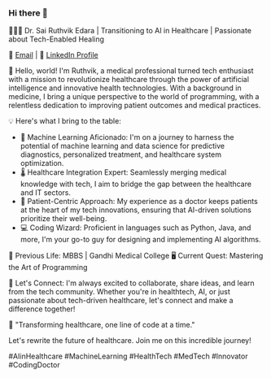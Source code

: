### Hi there 👋

👨‍⚕️🚀 Dr. Sai Ruthvik Edara | Transitioning to AI in Healthcare | Passionate about Tech-Enabled Healing

📧 [Email](mailto:sruthvik1@gmail.com) | 📱 [LinkedIn Profile](https://www.linkedin.com/in/ruthvikedara/)

👋 Hello, world! I'm Ruthvik, a medical professional turned tech enthusiast with a mission to revolutionize healthcare through the power of artificial intelligence and innovative health technologies. With a background in medicine, I bring a unique perspective to the world of programming, with a relentless dedication to improving patient outcomes and medical practices.

💡 Here's what I bring to the table:
- 🤖 Machine Learning Aficionado: I'm on a journey to harness the potential of machine learning and data science for predictive diagnostics, personalized treatment, and healthcare system optimization.
- 🌡️ Healthcare Integration Expert: Seamlessly merging medical knowledge with tech, I aim to bridge the gap between the healthcare and IT sectors.
- 💉 Patient-Centric Approach: My experience as a doctor keeps patients at the heart of my tech innovations, ensuring that AI-driven solutions prioritize their well-being.
- 💻 Coding Wizard: Proficient in languages such as Python, Java, and more, I'm your go-to guy for designing and implementing AI algorithms.

🔬 Previous Life: MBBS | Gandhi Medical College
🖥️ Current Quest: Mastering the Art of Programming 

🔗 Let's Connect: I'm always excited to collaborate, share ideas, and learn from the tech community. Whether you're in healthtech, AI, or just passionate about tech-driven healthcare, let's connect and make a difference together!

🤖 "Transforming healthcare, one line of code at a time."

<!--📚 Explore My Projects:
🔗 [Link to Project 1]
🔗 [Link to Project 2]
🔗 [Link to Project 3]

🏆 Honors and Achievements:
🥇 [Relevant Awards or Recognitions] -->

Let's rewrite the future of healthcare. Join me on this incredible journey!

#AIinHealthcare #MachineLearning #HealthTech #MedTech #Innovator #CodingDoctor


<!--
**ruthvikedara/ruthvikedara** is a ✨ _special_ ✨ repository because its `README.md` (this file) appears on your GitHub profile.

Here are some ideas to get you started:

- 🔭 I’m currently working on ...
- 🌱 I’m currently learning ...
- 👯 I’m looking to collaborate on ...
- 🤔 I’m looking for help with ...
- 💬 Ask me about ...
- 📫 How to reach me: ...
- 😄 Pronouns: ...
- ⚡ Fun fact: ...
-->
